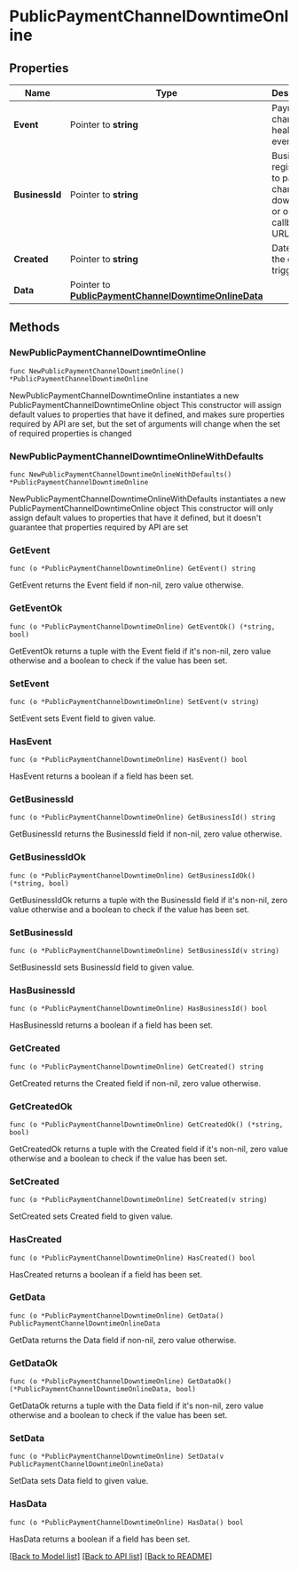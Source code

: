 # PublicPaymentChannelDowntimeOnline

## Properties

Name | Type | Description | Notes
------------ | ------------- | ------------- | -------------
**Event** | Pointer to **string** | Payment channel health event | [optional] 
**BusinessId** | Pointer to **string** | Business ID registered to payment channel downtime or online callback URL | [optional] 
**Created** | Pointer to **string** | Date time the event is triggered | [optional] 
**Data** | Pointer to [**PublicPaymentChannelDowntimeOnlineData**](PublicPaymentChannelDowntimeOnlineData.md) |  | [optional] 

## Methods

### NewPublicPaymentChannelDowntimeOnline

`func NewPublicPaymentChannelDowntimeOnline() *PublicPaymentChannelDowntimeOnline`

NewPublicPaymentChannelDowntimeOnline instantiates a new PublicPaymentChannelDowntimeOnline object
This constructor will assign default values to properties that have it defined,
and makes sure properties required by API are set, but the set of arguments
will change when the set of required properties is changed

### NewPublicPaymentChannelDowntimeOnlineWithDefaults

`func NewPublicPaymentChannelDowntimeOnlineWithDefaults() *PublicPaymentChannelDowntimeOnline`

NewPublicPaymentChannelDowntimeOnlineWithDefaults instantiates a new PublicPaymentChannelDowntimeOnline object
This constructor will only assign default values to properties that have it defined,
but it doesn't guarantee that properties required by API are set

### GetEvent

`func (o *PublicPaymentChannelDowntimeOnline) GetEvent() string`

GetEvent returns the Event field if non-nil, zero value otherwise.

### GetEventOk

`func (o *PublicPaymentChannelDowntimeOnline) GetEventOk() (*string, bool)`

GetEventOk returns a tuple with the Event field if it's non-nil, zero value otherwise
and a boolean to check if the value has been set.

### SetEvent

`func (o *PublicPaymentChannelDowntimeOnline) SetEvent(v string)`

SetEvent sets Event field to given value.

### HasEvent

`func (o *PublicPaymentChannelDowntimeOnline) HasEvent() bool`

HasEvent returns a boolean if a field has been set.

### GetBusinessId

`func (o *PublicPaymentChannelDowntimeOnline) GetBusinessId() string`

GetBusinessId returns the BusinessId field if non-nil, zero value otherwise.

### GetBusinessIdOk

`func (o *PublicPaymentChannelDowntimeOnline) GetBusinessIdOk() (*string, bool)`

GetBusinessIdOk returns a tuple with the BusinessId field if it's non-nil, zero value otherwise
and a boolean to check if the value has been set.

### SetBusinessId

`func (o *PublicPaymentChannelDowntimeOnline) SetBusinessId(v string)`

SetBusinessId sets BusinessId field to given value.

### HasBusinessId

`func (o *PublicPaymentChannelDowntimeOnline) HasBusinessId() bool`

HasBusinessId returns a boolean if a field has been set.

### GetCreated

`func (o *PublicPaymentChannelDowntimeOnline) GetCreated() string`

GetCreated returns the Created field if non-nil, zero value otherwise.

### GetCreatedOk

`func (o *PublicPaymentChannelDowntimeOnline) GetCreatedOk() (*string, bool)`

GetCreatedOk returns a tuple with the Created field if it's non-nil, zero value otherwise
and a boolean to check if the value has been set.

### SetCreated

`func (o *PublicPaymentChannelDowntimeOnline) SetCreated(v string)`

SetCreated sets Created field to given value.

### HasCreated

`func (o *PublicPaymentChannelDowntimeOnline) HasCreated() bool`

HasCreated returns a boolean if a field has been set.

### GetData

`func (o *PublicPaymentChannelDowntimeOnline) GetData() PublicPaymentChannelDowntimeOnlineData`

GetData returns the Data field if non-nil, zero value otherwise.

### GetDataOk

`func (o *PublicPaymentChannelDowntimeOnline) GetDataOk() (*PublicPaymentChannelDowntimeOnlineData, bool)`

GetDataOk returns a tuple with the Data field if it's non-nil, zero value otherwise
and a boolean to check if the value has been set.

### SetData

`func (o *PublicPaymentChannelDowntimeOnline) SetData(v PublicPaymentChannelDowntimeOnlineData)`

SetData sets Data field to given value.

### HasData

`func (o *PublicPaymentChannelDowntimeOnline) HasData() bool`

HasData returns a boolean if a field has been set.


[[Back to Model list]](../README.md#documentation-for-models) [[Back to API list]](../README.md#documentation-for-api-endpoints) [[Back to README]](../README.md)


